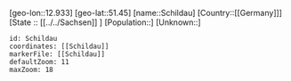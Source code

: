 ﻿---
location: [51.45,12.933]
mapzoom: [7,12] 
mapmarker: city 
type: City
tags:
- geo/City


SpocWebEntityId: 34017
isDeleted: false
confidential: public

---
[geo-lon::12.933]
[geo-lat::51.45]
[name::Schildau]
[Country::[[Germany]]]
[State :: [[../../Sachsen]] ]
[Population::]
[Unknown::]


```leaflet
id: Schildau
coordinates: [[Schildau]]
markerFile: [[Schildau]]
defaultZoom: 11 
maxZoom: 18
```
